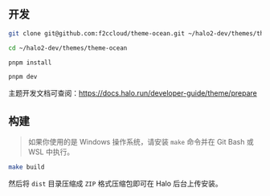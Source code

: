 ## 开发

```bash
git clone git@github.com:f2ccloud/theme-ocean.git ~/halo2-dev/themes/theme-ocean
```

```bash
cd ~/halo2-dev/themes/theme-ocean
```

```bash
pnpm install 
```

```bash
pnpm dev
```

主题开发文档可查阅：<https://docs.halo.run/developer-guide/theme/prepare>

## 构建

> 如果你使用的是 Windows 操作系统，请安装 `make` 命令并在 Git Bash 或 WSL 中执行。

```bash
make build
```

然后将 `dist` 目录压缩成 `ZIP` 格式压缩包即可在 Halo 后台上传安装。
